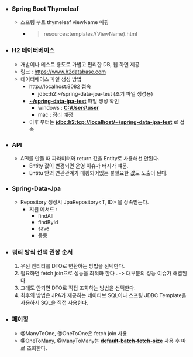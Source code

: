 + ### Spring Boot Thymeleaf
  + 스프링 부트 thymeleaf viewName 매핑
    + > resources:templates/{ViewName}.html

+ ### H2 데이터베이스
  + 개발이나 테스트 용도로 가볍고 편리한 DB, 웹 하면 제공
  + 링크 : https://www.h2database.com
  + 데이터베이스 파일 생성 방법
    + http://localhost:8082 접속
      + jdbc:h2:~/spring-data-jpa-test (초기 파일 생성용)
    + <U>**~/spring-data-jpa-test**</U> 파일 생성 확인
      + windows : <U>**C:\Users\user**</U>
      + mac : 정리 예정
    + 이후 부터는 <U>**jdbc:h2:tcp://localhost/~/spring-data-jpa-test**</U> 로 접속

+ ### API
  + API를 만들 때 파라미터와 return 값을 Entity로 사용해선 안된다.
    + Entity 값이 변경되면 운영 이슈가 터지가 떄문.
    + Entitu 안의 연관관계가 매핑되어있는 불필요한 값도 노출이 된다.

+ ### Spring-Data-Jpa
  + Repository 생성시 JpaRepository<T, ID> 을 상속받는다.
    + 지원 메서드 :
      + findAll
      + findById
      + save
      + 등등

+ ### 쿼리 방식 선택 권장 순서
  1. 우선 엔티티를 DTO로 변환하는 방법을 선택한다.
  2. 필요하면 fetch join으로 성능을 최적화 한다 . -> 대부분의 성능 이슈가 해결된다.
  3. 그래도 안되면 DTO로 직접 조회하는 방법을 선택한다.
  4. 최후의 방법은 JPA가 제공하는 네이티브 SQL이나 스프링 JDBC Template을 사용하서 SQL을 직접 사용한다.   

+ ### 페이징
  + @ManyToOne, @OneToOne은 fetch join 사용
  + @OneToMany, @ManyToMany는 <U>**default-batch-fetch-size**</U> 사용 후 따로 조회한다. 